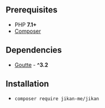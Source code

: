 ## Prerequisites
- PHP **7.1+**
- [Composer](https://getcomposer.org)


## Dependencies
- [Goutte](https://github.com/FriendsOfPHP/Goutte) - **^3.2**

## Installation
- `composer require jikan-me/jikan`